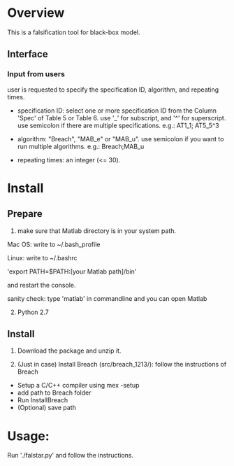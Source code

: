 # Overview
This is a falsification tool for black-box model.


## Interface
### Input from users

user is requested to specify the specification ID, algorithm, and repeating times.

- specification ID: select one or more specification ID from the Column 'Spec' of Table 5 or Table 6.
use '_' for subscript, and '^' for superscript. use semicolon if there are multiple specifications.
e.g.: AT1_1; AT5_5^3

- algorithm: "Breach", "MAB_e" or "MAB_u".
use semicolon if you want to run multiple algorithms.
e.g.: Breach;MAB_u

- repeating times: an integer (<= 30).

# Install
## Prepare
1. make sure that Matlab directory is in your system path.

Mac OS:  write to ~/.bash_profile 

Linux:  write to ~/.bashrc

'export PATH=$PATH:[your Matlab path]/bin'

and restart the console.

sanity check: type 'matlab' in commandline and you can open Matlab

2. Python 2.7

## Install
1. Download the package and unzip it.

2. (Just in case) Install Breach (src/breach_1213/): follow the instructions of Breach
- Setup a C/C++ compiler using mex -setup
- add path to Breach folder 
- Run InstallBreach
- (Optional) save path 

# Usage:
Run './falstar.py' and follow the instructions.

